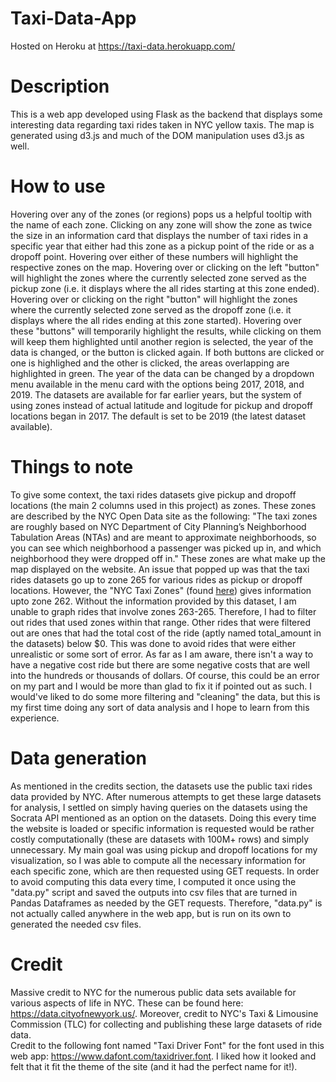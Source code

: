 # Taxi-Data-App
Hosted on Heroku at https://taxi-data.herokuapp.com/
# Description

This is a web app developed using Flask as the backend that displays some interesting data regarding taxi rides taken in NYC yellow taxis. The map is generated using d3.js and much of the DOM manipulation uses d3.js as well.

# How to use

Hovering over any of the zones (or regions) pops us a helpful tooltip with the name of each zone. Clicking on any zone will show the zone as twice the size in an information card that displays the number of taxi rides in a specific year that either had this zone as a pickup point of the ride or as a dropoff point. Hovering over either of these numbers will highlight the respective zones on the map. Hovering over or clicking on the left "button" will highlight the zones where the currently selected zone served as the pickup zone (i.e. it displays where the all rides starting at this zone ended). Hovering over or clicking on the right "button" will highlight the zones where the currently selected zone served as the dropoff zone (i.e. it displays where the all rides ending at this zone started). Hovering over these "buttons" will temporarily highlight the results, while clicking on them will keep them highlighted until another region is selected, the year of the data is changed, or the button is clicked again. If both buttons are clicked or one is highlighed and the other is clicked, the areas overlapping are highlighted in green. The year of the data can be changed by a dropdown menu available in the menu card with the options being 2017, 2018, and 2019. The datasets are available for far earlier years, but the system of using zones instead of actual latitude and logitude for pickup and dropoff locations began in 2017. The default is set to be 2019 (the latest dataset available).


# Things to note

To give some context, the taxi rides datasets give pickup and dropoff locations (the main 2 columns used in this project) as zones. These zones are described by the NYC Open Data site as the following: "The taxi zones are roughly based on NYC Department of City Planning’s Neighborhood Tabulation Areas (NTAs) and are meant to approximate neighborhoods, so you can see which neighborhood a passenger was picked up in, and which neighborhood they were dropped off in."
These zones are what make up the map displayed on the website. An issue that popped up was that the taxi rides datasets go up to zone 265 for various rides as pickup or dropoff locations. However, the "NYC Taxi Zones" (found [here](https://data.cityofnewyork.us/Transportation/NYC-Taxi-Zones/d3c5-ddgc)) gives information upto zone 262. Without the information provided by this dataset, I am unable to graph rides that involve zones 263-265. Therefore, I had to filter out rides that used zones within that range. Other rides that were filtered out are ones that had the total cost of the ride (aptly named total_amount in the datasets) below $0. This was done to avoid rides that were either unrealistic or some sort of error. As far as I am aware, there isn't a way to have a negative cost ride but there are some negative costs that are well into the hundreds or thousands of dollars. Of course, this could be an error on my part and I would be more than glad to fix it if pointed out as such. I would've liked to do some more filtering and "cleaning" the data, but this is my first time doing any sort of data analysis and I hope to learn from this experience.

# Data generation

As mentioned in the credits section, the datasets use the public taxi rides data provided by NYC. After numerous attempts to get these large datasets for analysis, I settled on simply having queries on the datasets using the Socrata API mentioned as an option on the datasets. Doing this every time the website is loaded or specific information is requested would be rather costly computationally (these are datasets with 100M+ rows) and simply unnecessary. My main goal was using pickup and dropoff locations for my visualization, so I was able to compute all the necessary information for each specific zone, which are then requested using GET requests. In order to avoid computing this data every time, I computed it once using the "data.py" script and saved the outputs into csv files that are turned in Pandas Dataframes as needed by the GET requests. Therefore, "data.py" is not actually called anywhere in the web app, but is run on its own to generated the needed csv files.

# Credit 

Massive credit to NYC for the numerous public data sets available for various aspects of life in NYC. These can be found here: https://data.cityofnewyork.us/. Moreover, credit to NYC's Taxi & Limousine Commission (TLC) for collecting and publishing these large datasets of ride data.
<br>
Credit to the following font named "Taxi Driver Font" for the font used in this web app: https://www.dafont.com/taxidriver.font. I liked how it looked and felt that it fit the theme of the site (and it had the perfect name for it!).
